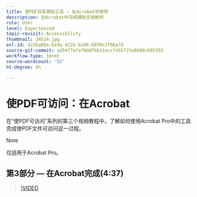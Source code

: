 ```yaml
---
title: 使PDF具有辅助工具 — 在Acrobat中修饰
description: 在Acrobat中完成辅助文档制作
role: User
level: Experienced
topic-revisit: Accessibility
thumbnail: 34514.jpg
exl-id: 422ba8be-b24a-422b-b2d6-6070c2f06a7d
source-git-commit: ad54f7afa78b0fbb31eccf455723a8890cb92355
workflow-type: tm+mt
source-wordcount: '52'
ht-degree: 0%

---
```


# 使PDF可访问：在Acrobat

在“使PDF可访问”系列的第三个视频教程中，了解如何使用Acrobat Pro中的工具完成使PDF文件可访问这一过程。

>[!NOTE]
>
>仅适用于Acrobat Pro。

## 第3部分 — 在Acrobat完成(4:37)

>[!VIDEO](https://video.tv.adobe.com/v/34514?quality=12&learn=on&hidetitle=true)
